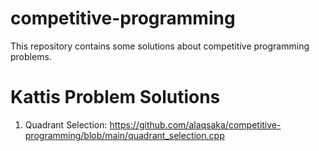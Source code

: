 # competitive-programming
This repository contains some solutions about competitive programming problems.

# Kattis Problem Solutions
1. Quadrant Selection: https://github.com/alaqsaka/competitive-programming/blob/main/quadrant_selection.cpp
